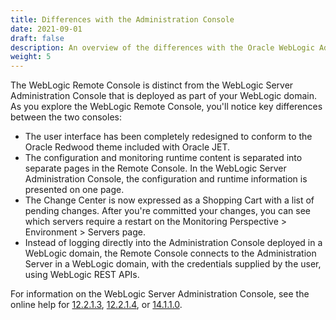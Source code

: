 ```yaml
---
title: Differences with the Administration Console
date: 2021-09-01
draft: false
description: An overview of the differences with the Oracle WebLogic Administration Console.
weight: 5
---
```


The WebLogic Remote Console is distinct from the WebLogic Server Administration Console that is deployed as part of your WebLogic domain. As you explore the WebLogic Remote Console, you'll notice key differences between the two consoles:
* The user interface has been completely redesigned to conform to the Oracle Redwood theme included with Oracle JET.
* The configuration and monitoring runtime content is separated into separate pages in the Remote Console. In the WebLogic Server Administration Console, the configuration and runtime information is presented on one page.
* The Change Center is now expressed as a Shopping Cart with a list of pending changes. After you're committed your changes, you can see which servers require a restart on the Monitoring Perspective > Environment > Servers page.
* Instead of logging directly into the Administration Console deployed in a WebLogic domain, the Remote Console connects to the Administration Server in a WebLogic domain, with the credentials supplied by the user, using WebLogic REST APIs.

For information on the WebLogic Server Administration Console, see the online help for [12.2.1.3](https://docs.oracle.com/middleware/12213/wls/WLACH/index.html), [12.2.1.4](https://docs.oracle.com/en/middleware/fusion-middleware/weblogic-server/12.2.1.4/wlach/index.html), or [14.1.1.0](https://docs-uat.us.oracle.com/en/middleware/standalone/weblogic-server/14.1.1.0/wlach/index.html).
